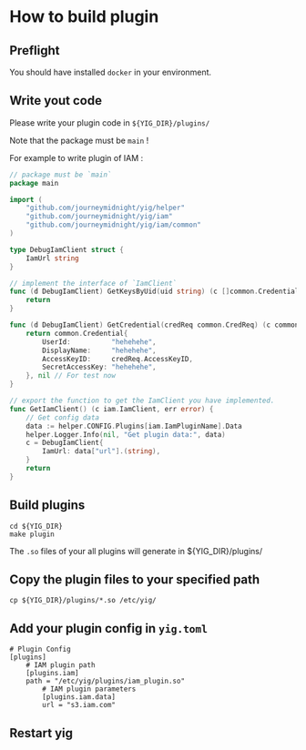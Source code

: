 # How to build plugin

## Preflight

You should have installed `docker` in your environment.

## Write yout code

Please write your plugin code in `${YIG_DIR}/plugins/`

Note that the package must be `main` !

For example to write plugin of IAM :
```go
// package must be `main`
package main

import (
	"github.com/journeymidnight/yig/helper"
	"github.com/journeymidnight/yig/iam"
	"github.com/journeymidnight/yig/iam/common"
)

type DebugIamClient struct {
	IamUrl string
}

// implement the interface of `IamClient`
func (d DebugIamClient) GetKeysByUid(uid string) (c []common.Credential, err error) {
	return
}

func (d DebugIamClient) GetCredential(credReq common.CredReq) (c common.Credential, err error) {
	return common.Credential{
		UserId:          "hehehehe",
		DisplayName:     "hehehehe",
		AccessKeyID:     credReq.AccessKeyID,
		SecretAccessKey: "hehehehe",
	}, nil // For test now
}

// export the function to get the IamClient you have implemented.
func GetIamClient() (c iam.IamClient, err error) {
	// Get config data
	data := helper.CONFIG.Plugins[iam.IamPluginName].Data
	helper.Logger.Info(nil, "Get plugin data:", data)
	c = DebugIamClient{
		IamUrl: data["url"].(string),
	}
	return
}
```

## Build plugins

```
cd ${YIG_DIR}
make plugin
```

The `.so` files of your all plugins will generate in ${YIG_DIR}/plugins/

## Copy the plugin files to your specified path

```
cp ${YIG_DIR}/plugins/*.so /etc/yig/
```

## Add your plugin config in `yig.toml`

```
# Plugin Config
[plugins]
    # IAM plugin path
    [plugins.iam]
    path = "/etc/yig/plugins/iam_plugin.so"
        # IAM plugin parameters
        [plugins.iam.data]
        url = "s3.iam.com"
```

## Restart yig
